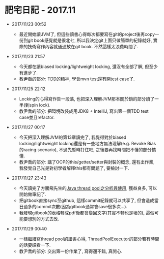 # 肥宅日記 - 2017.11

* 2017/11/23 00:52
	* 最近開始讀JVM了, 但這些讀書心得每次都要寫在git的project後再copy一份到git book感覺就是很北七, 所以我決定git上面只做簡單的紀錄就好, 實際的技術寫作內容就通通放在git book. 不然這樣太浪費時間了.

* 2017/11/23 21:57
    * 今天都在讀biased locking/lightweight locking, 還沒有全部了解, 但至少有進步了.
    * 教尹喬的部分: TDD的精神, 學會mvn test還有開test case了.

* 2017/11/25 22:12
    * Locking的心得寫作告一段落, 也把深入理解JVM那本關於鎖的部分讀了一半(到spin lock).
    * 教尹喬的部分: 把環境改裝成用JDK8 + IntelliJ, 寫出第一個TDD test case並且refactor.

* 2017/11/27 00:17
    * 今天把深入理解JVM的第13章讀完了, 我覺得對於biased locking/lightweight locking還是有一些地方無法理解(e.g. Revoke Bias的racing scenario), 不過先暫時打住吧, 之後要再找時間把不懂的部分搞懂.
    * 教尹喬的部分: 講了OOP的this/getter/setter與封裝的概念, 還有出作業, 我發覺自己光是對初學者解釋this都有問題了, 要檢討一下.

* 2017/11/27 23:43
    * 今天讀完了方騰飛先生的[Java thread pool之分析與使用](http://www.infoq.com/cn/articles/java-threadPool?utm_source=infoq&utm_campaign=user_page&utm_medium=link), 獲益良多, 可以開始做筆記了.
    * 把gitbook直接sync至github, 這樣commit紀錄就可以共享了, 但會造成當日過多的commit次數(因為gitbook通常會save很多次...).
    * 我發現gitbook的表格轉成pdf後都會變回文字(其實不轉也是壞的), 這個可能要想別的方式去改.

* 2017/11/29 00:40
    * 一樣繼續寫thread pool的讀書心得, ThreadPoolExecutor的部分若有時間的話要細看一下.
    * 教尹喬的部分: 交出第一份作業了, 寫得還不錯, 真開心.
